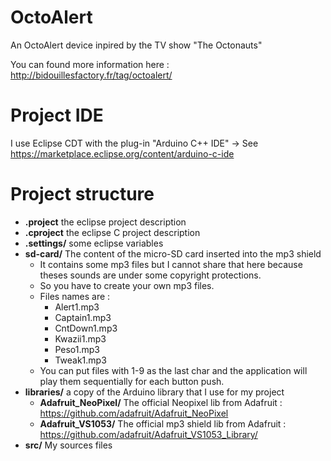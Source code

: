 OctoAlert
=========

An OctoAlert device inpired by the TV show "The Octonauts"

You can found more information here : http://bidouillesfactory.fr/tag/octoalert/

# Project IDE
I use Eclipse CDT with the plug-in "Arduino C++ IDE"
-> See https://marketplace.eclipse.org/content/arduino-c-ide

# Project structure

* **.project** the eclipse project description
* **.cproject** the eclipse C project description
* **.settings/** some eclipse variables
* **sd-card/** The content of the micro-SD card inserted into the mp3 shield
  * It contains some mp3 files but I cannot share that here because theses sounds are under some copyright protections.
  * So you have to create your own mp3 files.
  * Files names are :
    * Alert1.mp3
    * Captain1.mp3
    * CntDown1.mp3
    * Kwazii1.mp3
    * Peso1.mp3
    * Tweak1.mp3
  * You can put files with 1-9 as the last char and the application will play them sequentially for each button push.
* **libraries/** a copy of the Arduino library that I use for my project
  * **Adafruit_NeoPixel/** The official Neopixel lib from Adafruit : https://github.com/adafruit/Adafruit_NeoPixel
  * **Adafruit_VS1053/** The official mp3 shield lib from Adafruit : https://github.com/adafruit/Adafruit_VS1053_Library/
* **src/** My sources files
